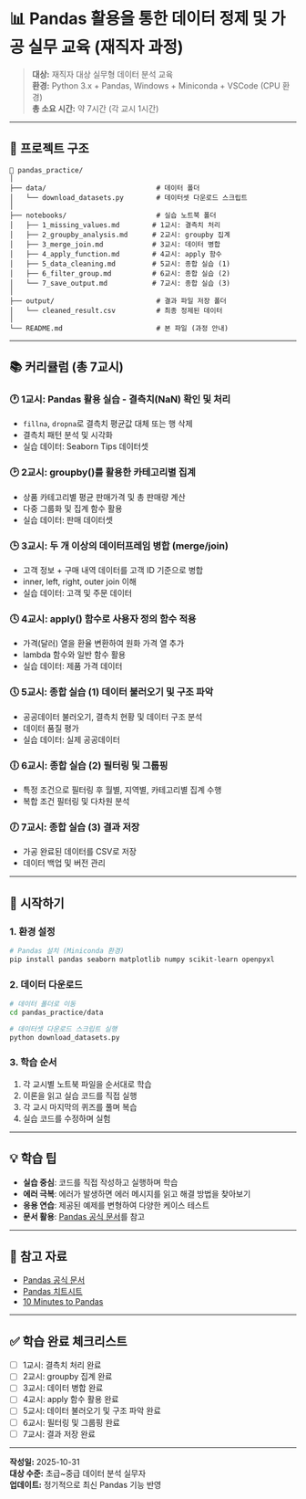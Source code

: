 # 📊 Pandas 활용을 통한 데이터 정제 및 가공 실무 교육 (재직자 과정)

> **대상:** 재직자 대상 실무형 데이터 분석 교육  
> **환경:** Python 3.x + Pandas, Windows + Miniconda + VSCode (CPU 환경)  
> **총 소요 시간:** 약 7시간 (각 교시 1시간)

---

## 📁 프로젝트 구조

```
📁 pandas_practice/
│
├── data/                           # 데이터 폴더
│   └── download_datasets.py        # 데이터셋 다운로드 스크립트
│
├── notebooks/                      # 실습 노트북 폴더
│   ├── 1_missing_values.md        # 1교시: 결측치 처리
│   ├── 2_groupby_analysis.md      # 2교시: groupby 집계
│   ├── 3_merge_join.md            # 3교시: 데이터 병합
│   ├── 4_apply_function.md        # 4교시: apply 함수
│   ├── 5_data_cleaning.md         # 5교시: 종합 실습 (1)
│   ├── 6_filter_group.md          # 6교시: 종합 실습 (2)
│   └── 7_save_output.md           # 7교시: 종합 실습 (3)
│
├── output/                         # 결과 파일 저장 폴더
│   └── cleaned_result.csv          # 최종 정제된 데이터
│
└── README.md                       # 본 파일 (과정 안내)
```

---

## 📚 커리큘럼 (총 7교시)

### 🕐 1교시: Pandas 활용 실습 - 결측치(NaN) 확인 및 처리
- `fillna`, `dropna`로 결측치 평균값 대체 또는 행 삭제
- 결측치 패턴 분석 및 시각화
- 실습 데이터: Seaborn Tips 데이터셋

### 🕑 2교시: groupby()를 활용한 카테고리별 집계
- 상품 카테고리별 평균 판매가격 및 총 판매량 계산
- 다중 그룹화 및 집계 함수 활용
- 실습 데이터: 판매 데이터셋

### 🕒 3교시: 두 개 이상의 데이터프레임 병합 (merge/join)
- 고객 정보 + 구매 내역 데이터를 고객 ID 기준으로 병합
- inner, left, right, outer join 이해
- 실습 데이터: 고객 및 주문 데이터

### 🕓 4교시: apply() 함수로 사용자 정의 함수 적용
- 가격(달러) 열을 환율 변환하여 원화 가격 열 추가
- lambda 함수와 일반 함수 활용
- 실습 데이터: 제품 가격 데이터

### 🕔 5교시: 종합 실습 (1) 데이터 불러오기 및 구조 파악
- 공공데이터 불러오기, 결측치 현황 및 데이터 구조 분석
- 데이터 품질 평가
- 실습 데이터: 실제 공공데이터

### 🕕 6교시: 종합 실습 (2) 필터링 및 그룹핑
- 특정 조건으로 필터링 후 월별, 지역별, 카테고리별 집계 수행
- 복합 조건 필터링 및 다차원 분석

### 🕖 7교시: 종합 실습 (3) 결과 저장
- 가공 완료된 데이터를 CSV로 저장
- 데이터 백업 및 버전 관리

---

## 🚀 시작하기

### 1. 환경 설정

```bash
# Pandas 설치 (Miniconda 환경)
pip install pandas seaborn matplotlib numpy scikit-learn openpyxl
```

### 2. 데이터 다운로드

```bash
# 데이터 폴더로 이동
cd pandas_practice/data

# 데이터셋 다운로드 스크립트 실행
python download_datasets.py
```

### 3. 학습 순서

1. 각 교시별 노트북 파일을 순서대로 학습
2. 이론을 읽고 실습 코드를 직접 실행
3. 각 교시 마지막의 퀴즈를 풀며 복습
4. 실습 코드를 수정하며 실험

---

## 💡 학습 팁

- **실습 중심**: 코드를 직접 작성하고 실행하며 학습
- **에러 극복**: 에러가 발생하면 에러 메시지를 읽고 해결 방법을 찾아보기
- **응용 연습**: 제공된 예제를 변형하여 다양한 케이스 테스트
- **문서 활용**: [Pandas 공식 문서](https://pandas.pydata.org/docs/)를 참고

---

## 📖 참고 자료

- [Pandas 공식 문서](https://pandas.pydata.org/docs/)
- [Pandas 치트시트](https://pandas.pydata.org/Pandas_Cheat_Sheet.pdf)
- [10 Minutes to Pandas](https://pandas.pydata.org/docs/user_guide/10min.html)

---

## ✅ 학습 완료 체크리스트

- [ ] 1교시: 결측치 처리 완료
- [ ] 2교시: groupby 집계 완료
- [ ] 3교시: 데이터 병합 완료
- [ ] 4교시: apply 함수 활용 완료
- [ ] 5교시: 데이터 불러오기 및 구조 파악 완료
- [ ] 6교시: 필터링 및 그룹핑 완료
- [ ] 7교시: 결과 저장 완료

---

**작성일:** 2025-10-31  
**대상 수준:** 초급~중급 데이터 분석 실무자  
**업데이트:** 정기적으로 최신 Pandas 기능 반영
